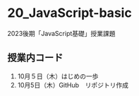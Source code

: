 # 20_JavaScript-basic
 2023後期「JavaScript基礎」授業課題

## 授業内コード
1. 10月５日（木）はじめの一歩
2. 10月5日（木）GitHub　リポジトリ作成
